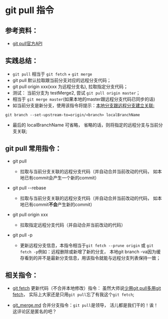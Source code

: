 # git pull 指令

## 参考资料：
* [git pull官方API](https://git-scm.com/docs/git-pull)

## 实践总结：
* `git pull` 相当于 `git fetch` + `git merge`
* git pull 默认拉取跟当前分支对应的远程分支代码；
* git pull origin xxx(xxx 为远程分支名), 拉取指定分支代码；
* 测试： 当前分支为 testMerge2, 尝试 `git pull origin master`；
* 相当于 `git merge master`(如果本地的master跟远程分支代码已同步的话)
* 如当前分支是新分支，使用该指令将提示：[本地分支跟远程分支建立关联:](http://www.tuicool.com/articles/vQ36Zj)
```
git branch --set-upstream-to=origin/<branch> localBranchName
```
* 最后的 localBranchName 可省略， 省略的话，则将指定的远程分支与当前分支关联;


## git pull 常用指令：
* git pull
	* 拉取与当前分支关联的远程分支代码（并自动合并当前改动的代码， 如本地已有commit会产生一个新的commit）

* git pull --rebase
	* 拉取与当前分支关联的远程分支代码（并自动合并当前改动的代码， 如本地已有commit**不会**产生新的commit）

* git pull origin xxx
	* 拉取指定远程分支代码（并自动合并当前改动的代码）

* git pull -p
	* 更新远程分支信息，本指令相当于`git fetch --prune origin` 或 `git fetch -p`例如：远程删除或新增了新的分支， 本地git branch -va因为缓存看到的并不是最新分支信息，用该指令就能与远程分支列表保持一致；
	
## 相关指令：
* [git fetch](https://github.com/wteam-xq/testGit/blob/master/learn_log/git_fetch.md)  更新代码（不合并本地修改）指令： 虽然大师说[少用git pull多用git fetch](http://www.oschina.net/translate/git-fetch-and-merge)， 实际上大家还是只用`git pull`忘了有我这个`git fetch`;

* [git_merge.md](https://github.com/wteam-xq/testGit/blob/master/learn_log/git_merge.md) 合并分支指令：`git pull`是领导， 活儿都是我们干的！诶！ 这评论区是匿名的吧？
